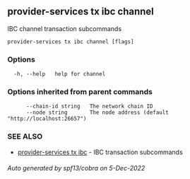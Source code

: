 ## provider-services tx ibc channel

IBC channel transaction subcommands

```
provider-services tx ibc channel [flags]
```

### Options

```
  -h, --help   help for channel
```

### Options inherited from parent commands

```
      --chain-id string   The network chain ID
      --node string       The node address (default "http://localhost:26657")
```

### SEE ALSO

* [provider-services tx ibc](provider-services_tx_ibc.md)	 - IBC transaction subcommands

###### Auto generated by spf13/cobra on 5-Dec-2022
